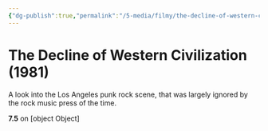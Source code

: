 ```yaml
---
{"dg-publish":true,"permalink":"/5-media/filmy/the-decline-of-western-civilization/","contentClasses":"movie","tags":["to-watch","фильм","#Documentary","#History","#Music"]}
---
```


# The Decline of Western Civilization (1981)
​​A look into the Los Angeles punk rock scene, that was largely ignored by the rock music press of the time.

**7.5** on [object Object]
